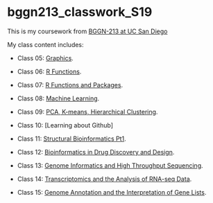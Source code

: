 # bggn213_classwork_S19

This is my coursework from [BGGN-213 at UC San Diego](https://bioboot.github.io/bggn213_S19/lectures/#10)

My class content includes:

- Class 05: [Graphics](https://github.com/klemoine/bggn213/blob/master/Class05/Class05.md).

- Class 06: [R Functions](https://github.com/klemoine/bggn213/blob/master/Class06/class6.md).

- Class 07: [R Functions and Packages](https://github.com/klemoine/bggn213/blob/master/Class07/Class07.md). 

- Class 08: [Machine Learning](https://github.com/klemoine/bggn213/blob/master/Class08/Class08.md).

- Class 09: [PCA, K-means, Hierarchical Clustering](https://github.com/klemoine/bggn213/blob/master/Class09/Class09.md).

- Class 10: [Learning about Github]

- Class 11: [Structural Bioinformatics Pt1](https://github.com/klemoine/bggn213/blob/master/class11/Class11.md).

- Class 12: [Bioinformatics in Drug Discovery and Design](https://github.com/klemoine/bggn213/blob/master/class12/Class12.md).

- Class 13: [Genome Informatics and High Throughput Sequencing](https://github.com/klemoine/bggn213/blob/master/Class13/Class13.md).

- Class 14: [Transcriptomics and the Analysis of RNA-seq Data](https://github.com/klemoine/bggn213/blob/master/Class14/Class14.md).

- Class 15: [Genome Annotation and the Interpretation of Gene Lists](https://github.com/klemoine/bggn213/blob/master/Class15/Class15.md).

